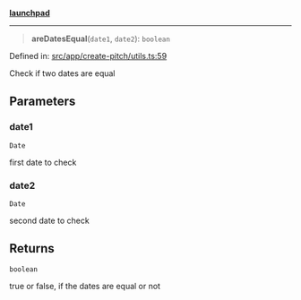 [**launchpad**](index.md)

***

> **areDatesEqual**(`date1`, `date2`): `boolean`

Defined in: [src/app/create-pitch/utils.ts:59](https://github.com/victorbratov/launchpad/blob/d14315d3bd6634bc1c0e4507f8ad0551e9221cbc/src/app/create-pitch/utils.ts#L59)

Check if two dates are equal

## Parameters

### date1

`Date`

first date to check

### date2

`Date`

second date to check

## Returns

`boolean`

true or false, if the dates are equal or not
